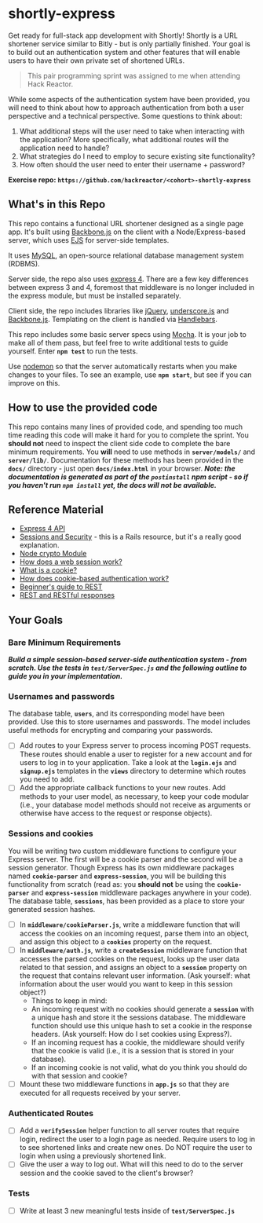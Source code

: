 # shortly-express #
Get ready for full-stack app development with Shortly! Shortly is a URL shortener service similar to Bitly - but is only partially finished. Your goal is to build out an authentication system and other features that will enable users to have their own private set of shortened URLs.
> This pair programming sprint was assigned to me when attending Hack Reactor.

While some aspects of the authentication system have been provided, you will need to think about how to approach authentication from both a user perspective and a technical perspective. Some questions to think about:
  1. What additional steps will the user need to take when interacting with the application? More specifically, what additional routes will the application need to handle?
  2. What strategies do I need to employ to secure existing site functionality?
  3. How often should the user need to enter their username + password?

**Exercise repo: `https://github.com/hackreactor/<cohort>-shortly-express`**

## What's in this Repo ##
This repo contains a functional URL shortener designed as a single page app. It's built using [Backbone.js](https://backbonejs.org/) on the client with a Node/Express-based server, which uses [EJS](https://ejs.co/) for server-side templates.

It uses [MySQL](https://www.mysql.com/), an open-source relational database management system (RDBMS).

Server side, the repo also uses [express 4](http://expressjs.com/). There are a few key differences between express 3 and 4, foremost that middleware is no longer included in the express module, but must be installed separately.

Client side, the repo includes libraries like [jQuery](https://jquery.com/), [underscore.js](http://underscorejs.org/) and [Backbone.js](https://backbonejs.org/). Templating on the client is handled via [Handlebars](https://handlebarsjs.com/).

This repo includes some basic server specs using [Mocha](https://mochajs.org/). It is your job to make all of them pass, but feel free to write additional tests to guide yourself. Enter __`npm test`__ to run the tests.

Use [nodemon](https://nodemon.io/) so that the server automatically restarts when you make changes to your files. To see an example, use __`npm start`__, but see if you can improve on this.

## How to use the provided code ##
This repo contains many lines of provided code, and spending too much time reading this code will make it hard for you to complete the sprint. You **should not** need to inspect the client side code to complete the bare minimum requirements. You **will** need to use methods in __`server/models/`__ and __`server/lib/`__. Documentation for these methods has been provided in the __`docs/`__ directory - just open __`docs/index.html`__ in your browser. ___Note: the documentation is generated as part of the `postinstall` npm script - so if you haven't run `npm install` yet, the docs will not be available.___

## Reference Material ##
  * [Express 4 API](http://expressjs.com/en/4x/api.html) 
  * [Sessions and Security](https://guides.rubyonrails.org/security.html) - this is a Rails resource, but it's a really good explanation.
  * [Node crypto Module](https://nodejs.org/api/crypto.html) 
  * [How does a web session work?](https://machinesaredigging.com/2013/10/29/how-does-a-web-session-work/) 
  * [What is a cookie?](https://www.youtube.com/watch?v=I01XMRo2ESg) 
  * [How does cookie-based authentication work?](https://stackoverflow.com/questions/17769011/how-does-cookie-based-authentication-work) 
  * [Beginner's guide to REST](https://code.tutsplus.com/tutorials/a-beginners-guide-to-http-and-rest--net-16340) 
  * [REST and RESTful responses](https://pixelhandler.dev/posts/develop-a-restful-api-using-nodejs-with-express-and-mongoose) 
 
## Your Goals ##

### Bare Minimum Requirements ###
___Build a simple session-based server-side authentication system - from scratch. Use the tests in `test/ServerSpec.js` and the following outline to guide you in your implementation.___

### Usernames and passwords ###
The database table, __`users`__, and its corresponding model have been provided. Use this to store usernames and passwords. The model includes useful methods for encrypting and comparing your passwords.
  - [ ] Add routes to your Express server to process incoming POST requests. These routes should enable a user to register for a new account and for users to log in to your application. Take a look at the __`login.ejs`__ and __`signup.ejs`__ templates in the __`views`__ directory to determine which routes you need to add.
  - [ ] Add the appropriate callback functions to your new routes. Add methods to your user model, as necessary, to keep your code modular (i.e., your database model methods should not receive as arguments or otherwise have access to the request or response objects).

### Sessions and cookies ###
You will be writing two custom middleware functions to configure your Express server. The first will be a cookie parser and the second will be a session generator. Though Express has its own middleware packages named __`cookie-parser`__ and __`express-session`__, you will be building this functionality from scratch (read as: you **should not** be using the __`cookie-parser`__ and __`express-session`__ middleware packages anywhere in your code). The database table, __`sessions`__, has been provided as a place to store your generated session hashes.
  - [ ] In __`middleware/cookieParser.js`__, write a middleware function that will access the cookies on an incoming request, parse them into an object, and assign this object to a __`cookies`__ property on the request.
  - [ ] In __`middleware/auth.js`__, write a __`createSession`__ middleware function that accesses the parsed cookies on the request, looks up the user data related to that session, and assigns an object to a __`session`__ property on the request that contains relevant user information. (Ask yourself: what information about the user would you want to keep in this session object?)
    * Things to keep in mind:
     * An incoming request with no cookies should generate a __`session`__ with a unique hash and store it the sessions database. The middleware function should use this unique hash to set a cookie in the response headers. (Ask yourself: How do I set cookies using Express?).
     * If an incoming request has a cookie, the middleware should verify that the cookie is valid (i.e., it is a session that is stored in your database).
     * If an incoming cookie is not valid, what do you think you should do with that session and cookie?
  - [ ] Mount these two middleware functions in __`app.js`__ so that they are executed for all requests received by your server.

### Authenticated Routes ###
  - [ ] Add a __`verifySession`__ helper function to all server routes that require login, redirect the user to a login page as needed. Require users to log in to see shortened links and create new ones. Do NOT require the user to login when using a previously shortened link.
  - [ ] Give the user a way to log out. What will this need to do to the server session and the cookie saved to the client's browser?

### Tests ###
  - [ ] Write at least 3 new meaningful tests inside of __`test/ServerSpec.js`__
